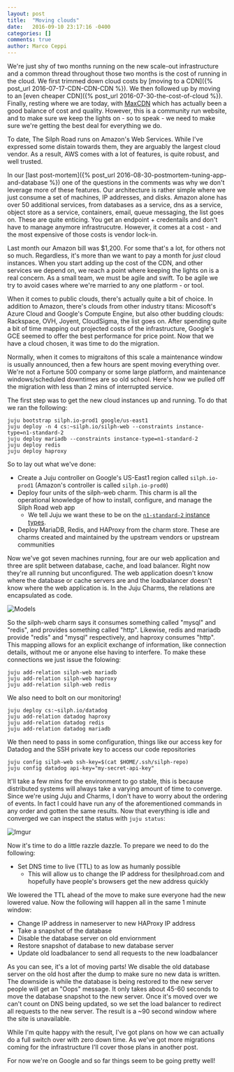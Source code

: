 ```yaml
---
layout: post
title:  "Moving clouds"
date:   2016-09-10 23:17:16 -0400
categories: []
comments: true
author: Marco Ceppi
---
```


We're just shy of two months running on the new scale-out infrastructure and a common thread throughout those two months is the cost of running in the cloud. We first trimmed down cloud costs by [moving to a CDN]({% post_url 2016-07-17-CDN-CDN-CDN %}). We then followed up by moving to an [even cheaper CDN]({% post_url 2016-07-30-the-cost-of-cloud %}). Finally, resting where we are today, with [MaxCDN](https://maxcdn.com) which has actually been a good balance of cost and quality. However, this is a community run website, and to make sure we keep the lights on - so to speak - we need to make sure we're getting the best deal for everything we do.

To date, The Silph Road runs on Amazon's Web Services. While I've expressed some distain towards them, they are arguably the largest cloud vendor. As a result, AWS comes with a lot of features, is quite robust, and well trusted.

In our [last post-mortem]({% post_url 2016-08-30-postmortem-tuning-app-and-database %}) one of the questions in the comments was why we don't leverage more of these features. Our architecture is rather simple where we just consume a set of machines, IP addresses, and disks. Amazon alone has over 50 additional services, from databases as a service, dns as a service, object store as a service, containers, email, queue messaging, the list goes on. These are quite enticing. You get an endpoint + credentails and don't have to manage anymore infrastrucutre. However, it comes at a cost - and the most expensive of those costs is vendor lock-in.

Last month our Amazon bill was $1,200. For some that's a lot, for others not so much. Regardless, it's more than we want to pay a month for _just_ cloud instances. When you start adding up the cost of the CDN, and other services we depend on, we reach a point where keeping the lights on is a real concern. As a small team, we must be agile and swift. To be agile we try to avoid cases where we're married to any one platform - or tool.

When it comes to public clouds, there's actually quite a bit of choice. In addition to Amazon, there's clouds from other industry titans: Micosoft's Azure Cloud and Google's Compute Engine, but also other budding clouds: Rackspace, OVH, Joyent, CloudSigma, the list goes on. After spending quite a bit of time mapping out projected costs of the infrastructure, Google's GCE seemed to offer the best performance for price point. Now that we have a cloud chosen, it was time to do the migration.

Normally, when it comes to migraitons of this scale a maintenance window is usually announced, then a few hours are spent moving everything over. We're not a Fortune 500 company or some large platform, and maintenance windows/scheduled downtimes are so old school. Here's how we pulled off the migration with less than 2 mins of interrupted service.

The first step was to get the new cloud instances up and running. To do that we ran the following:

```
juju bootstrap silph.io-prod1 google/us-east1
juju deploy -n 4 cs:~silph.io/silph-web --constraints instance-type=n1-standard-2
juju deploy mariadb --constraints instance-type=n1-standard-2
juju deploy redis
juju deploy haproxy
```

So to lay out what we've done:

 - Create a Juju controller on Google's US-East1 region called `silph.io-prod1` (Amazon's controller is called `silph.io-prod0`)
 - Deploy four units of the silph-web charm. This charm is all the operational knowledge of how to install, configure, and manage the Silph Road web app
   - We tell Juju we want these to be on the [`n1-standard-2` instance types](https://cloud.google.com/compute/docs/machine-types#standard_machine_types).
 - Deploy MariaDB, Redis, and HAProxy from the charm store. These are charms created and maintained by the upstream vendors or upstream communities

Now we've got seven machines running, four are our web application and three are split between database, cache, and load balancer. Right now they're all running but unconfigured. The web application doesn't know where the database or cache servers are and the loadbalancer doesn't know where the web application is. In the Juju Charms, the relations are encapsulated as code.

![Models](http://i.imgur.com/RRR3RVO.png)

So the silph-web charm says it consumes something called "mysql" and "redis", and provides something called "http". Likewise, redis and mariadb provide "redis" and "mysql" respectively, and haproxy consumes "http". This mapping allows for an explicit exchange of information, like connection details, without me or anyone else having to interfere. To make these connections we just issue the folowing:

```
juju add-relation silph-web mariadb
juju add-relation silph-web haproxy
juju add-relation silph-web redis
```


We also need to bolt on our monitoring!

```
juju deploy cs:~silph.io/datadog
juju add-relation datadog haproxy
juju add-relation datadog redis
juju add-relation datadog mariadb
```

We then need to pass in some configuration, things like our access key for Datadog and the SSH private key to access our code repositories

```
juju config silph-web ssh-key=$(cat $HOME/.ssh/silph-repo)
juju config datadog api-key="my-secret-api-key"
```

It'll take a few mins for the environment to go stable, this is because distributed systems will always take a varying amount of time to converge. Since we're using Juju and Charms, I don't have to worry about the ordering of events. In fact I could have run any of the aforementioned commands in any order and gotten the same results. Now that everything is idle and converged we can inspect the status with `juju status`:

![Imgur](http://i.imgur.com/RENsY6G.png)

Now it's time to do a little razzle dazzle. To prepare we need to do the following:

 - Set DNS time to live (TTL) to as low as humanly possible
   - This will allow us to change the IP address for thesilphroad.com and hopefully have people's browsers get the new address quickly

We lowered the TTL ahead of the move to make sure everyone had the new lowered value. Now the following will happen all in the same 1 minute window:

 - Change IP address in nameserver to new HAProxy IP address
 - Take a snapshot of the database
 - Disable the database server on old enviornment
 - Restore snapshot of database to new database server
 - Update old loadbalancer to send all requests to the new loadbalancer

As you can see, it's a lot of moving parts! We disable the old database server on the old host after the dump to make sure no new data is written. The downside is while the database is being restored to the new server people will get an "Oops" message. It only takes about 45-60 seconds to move the database snapshot to the new server. Once it's moved over we can't count on DNS being updated, so we set the load balancer to redirect all requests to the new server. The result is a ~90 second window where the site is unavailable.

While I'm quite happy with the result, I've got plans on how we can actually do a full switch over with zero down time. As we've got more migrations coming for the infrastructure I'll cover those plans in another post.

For now we're on Google and so far things seem to be going pretty well!
